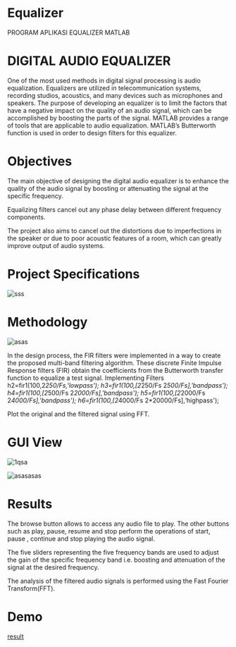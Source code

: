 # Equalizer
PROGRAM APLIKASI EQUALIZER MATLAB

# DIGITAL AUDIO EQUALIZER
One of the most used methods in digital signal processing is audio equalization. Equalizers are utilized in telecommunication systems, recording studios, acoustics, and many devices such as microphones and speakers. The purpose of developing an equalizer is to limit the factors that have a negative impact on the quality of an audio signal, which can be accomplished by boosting the parts of the signal. MATLAB provides a range of tools that are applicable to audio equalization. MATLAB’s Butterworth function is used in order to design filters for this equalizer. 

# Objectives
The main objective of designing the digital audio equalizer is to enhance the quality of the audio signal by boosting or attenuating the signal at the specific frequency.

Equalizing filters cancel out any phase delay between different frequency components.

The project also aims to cancel out the distortions due to imperfections in the speaker or due to poor acoustic features of a room, which  can greatly improve output of audio systems. 

# Project Specifications
![sss](https://user-images.githubusercontent.com/67249292/106098624-eec1b800-616b-11eb-8a15-9efa1fbc66a2.PNG)

# Methodology
![asas](https://user-images.githubusercontent.com/67249292/106098839-4c560480-616c-11eb-836f-b64edf5dddfb.PNG)

In the design process, the FIR filters were implemented in a way to create the proposed multi-band filtering algorithm. These discrete Finite Impulse Response filters (FIR) obtain the coefficients from the Butterworth transfer function to equalize a test signal.
	Implementing Filters
	h2=fir1(100,2*250/Fs,'lowpass');
	h3=fir1(100,[2*250/Fs 2*500/Fs],'bandpass');
	h4=fir1(100,[2*500/Fs 2*2000/Fs],'bandpass');
	h5=fir1(100,[2*2000/Fs 2*4000/Fs],'bandpass');
	h6=fir1(100,[2*4000/Fs 2*20000/Fs],‘highpass');

Plot the original and the filtered signal using FFT.

# GUI View

![1qsa](https://user-images.githubusercontent.com/67249292/106099243-f03fb000-616c-11eb-8363-1db5404e57cd.PNG)

![asasasas](https://user-images.githubusercontent.com/67249292/106099312-0a798e00-616d-11eb-8389-659c7700101b.PNG)

# Results
The browse button allows to access any audio file to play. The other buttons such as play, pause, resume and stop perform the operations of start, pause , continue and stop playing the audio signal.

The five sliders representing the five frequency bands are used to adjust the gain of the specific frequency band i.e. boosting and attenuation of the signal at the desired frequency.

The analysis of the filtered audio signals is performed using the Fast Fourier Transform(FFT).  

# Demo 
[result](https://github.com/maulanaakbardj/Equalizer/tree/master/result)

